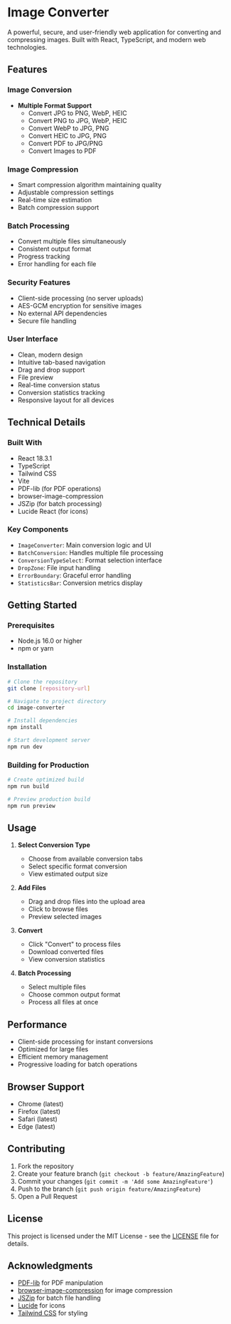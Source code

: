 # Image Converter

A powerful, secure, and user-friendly web application for converting and compressing images. Built with React, TypeScript, and modern web technologies.

## Features

### Image Conversion
- **Multiple Format Support**
  - Convert JPG to PNG, WebP, HEIC
  - Convert PNG to JPG, WebP, HEIC
  - Convert WebP to JPG, PNG
  - Convert HEIC to JPG, PNG
  - Convert PDF to JPG/PNG
  - Convert Images to PDF

### Image Compression
- Smart compression algorithm maintaining quality
- Adjustable compression settings
- Real-time size estimation
- Batch compression support

### Batch Processing
- Convert multiple files simultaneously
- Consistent output format
- Progress tracking
- Error handling for each file

### Security Features
- Client-side processing (no server uploads)
- AES-GCM encryption for sensitive images
- No external API dependencies
- Secure file handling

### User Interface
- Clean, modern design
- Intuitive tab-based navigation
- Drag and drop support
- File preview
- Real-time conversion status
- Conversion statistics tracking
- Responsive layout for all devices

## Technical Details

### Built With
- React 18.3.1
- TypeScript
- Tailwind CSS
- Vite
- PDF-lib (for PDF operations)
- browser-image-compression
- JSZip (for batch processing)
- Lucide React (for icons)

### Key Components
- `ImageConverter`: Main conversion logic and UI
- `BatchConversion`: Handles multiple file processing
- `ConversionTypeSelect`: Format selection interface
- `DropZone`: File input handling
- `ErrorBoundary`: Graceful error handling
- `StatisticsBar`: Conversion metrics display

## Getting Started

### Prerequisites
- Node.js 16.0 or higher
- npm or yarn

### Installation
```bash
# Clone the repository
git clone [repository-url]

# Navigate to project directory
cd image-converter

# Install dependencies
npm install

# Start development server
npm run dev
```

### Building for Production
```bash
# Create optimized build
npm run build

# Preview production build
npm run preview
```

## Usage

1. **Select Conversion Type**
   - Choose from available conversion tabs
   - Select specific format conversion
   - View estimated output size

2. **Add Files**
   - Drag and drop files into the upload area
   - Click to browse files
   - Preview selected images

3. **Convert**
   - Click "Convert" to process files
   - Download converted files
   - View conversion statistics

4. **Batch Processing**
   - Select multiple files
   - Choose common output format
   - Process all files at once

## Performance

- Client-side processing for instant conversions
- Optimized for large files
- Efficient memory management
- Progressive loading for batch operations

## Browser Support

- Chrome (latest)
- Firefox (latest)
- Safari (latest)
- Edge (latest)

## Contributing

1. Fork the repository
2. Create your feature branch (`git checkout -b feature/AmazingFeature`)
3. Commit your changes (`git commit -m 'Add some AmazingFeature'`)
4. Push to the branch (`git push origin feature/AmazingFeature`)
5. Open a Pull Request

## License

This project is licensed under the MIT License - see the [LICENSE](LICENSE) file for details.

## Acknowledgments

- [PDF-lib](https://github.com/Hopding/pdf-lib) for PDF manipulation
- [browser-image-compression](https://github.com/Donaldcwl/browser-image-compression) for image compression
- [JSZip](https://stuk.github.io/jszip/) for batch file handling
- [Lucide](https://lucide.dev/) for icons
- [Tailwind CSS](https://tailwindcss.com/) for styling